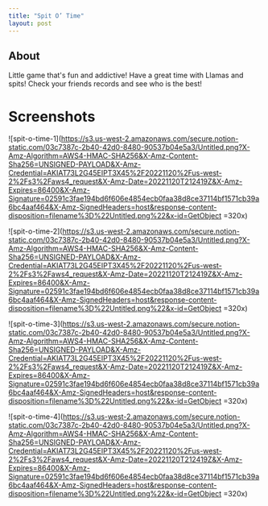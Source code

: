 ```yaml
---
title: "Spit O’ Time"
layout: post
---
```


## About
Little game that's fun and addictive! Have a great time with Llamas and spits! Check your friends records and see who is the best!


# Screenshots

![spit-o-time-1](https://s3.us-west-2.amazonaws.com/secure.notion-static.com/03c7387c-2b40-42d0-8480-90537b04e5a3/Untitled.png?X-Amz-Algorithm=AWS4-HMAC-SHA256&X-Amz-Content-Sha256=UNSIGNED-PAYLOAD&X-Amz-Credential=AKIAT73L2G45EIPT3X45%2F20221120%2Fus-west-2%2Fs3%2Faws4_request&X-Amz-Date=20221120T212419Z&X-Amz-Expires=86400&X-Amz-Signature=02591c3fae194bd6f606e4854ecb0faa38d8ce37114bf1571cb39a6bc4aaf464&X-Amz-SignedHeaders=host&response-content-disposition=filename%3D%22Untitled.png%22&x-id=GetObject =320x)

![spit-o-time-2](https://s3.us-west-2.amazonaws.com/secure.notion-static.com/03c7387c-2b40-42d0-8480-90537b04e5a3/Untitled.png?X-Amz-Algorithm=AWS4-HMAC-SHA256&X-Amz-Content-Sha256=UNSIGNED-PAYLOAD&X-Amz-Credential=AKIAT73L2G45EIPT3X45%2F20221120%2Fus-west-2%2Fs3%2Faws4_request&X-Amz-Date=20221120T212419Z&X-Amz-Expires=86400&X-Amz-Signature=02591c3fae194bd6f606e4854ecb0faa38d8ce37114bf1571cb39a6bc4aaf464&X-Amz-SignedHeaders=host&response-content-disposition=filename%3D%22Untitled.png%22&x-id=GetObject =320x)

![spit-o-time-3](https://s3.us-west-2.amazonaws.com/secure.notion-static.com/03c7387c-2b40-42d0-8480-90537b04e5a3/Untitled.png?X-Amz-Algorithm=AWS4-HMAC-SHA256&X-Amz-Content-Sha256=UNSIGNED-PAYLOAD&X-Amz-Credential=AKIAT73L2G45EIPT3X45%2F20221120%2Fus-west-2%2Fs3%2Faws4_request&X-Amz-Date=20221120T212419Z&X-Amz-Expires=86400&X-Amz-Signature=02591c3fae194bd6f606e4854ecb0faa38d8ce37114bf1571cb39a6bc4aaf464&X-Amz-SignedHeaders=host&response-content-disposition=filename%3D%22Untitled.png%22&x-id=GetObject =320x)

![spit-o-time-4](https://s3.us-west-2.amazonaws.com/secure.notion-static.com/03c7387c-2b40-42d0-8480-90537b04e5a3/Untitled.png?X-Amz-Algorithm=AWS4-HMAC-SHA256&X-Amz-Content-Sha256=UNSIGNED-PAYLOAD&X-Amz-Credential=AKIAT73L2G45EIPT3X45%2F20221120%2Fus-west-2%2Fs3%2Faws4_request&X-Amz-Date=20221120T212419Z&X-Amz-Expires=86400&X-Amz-Signature=02591c3fae194bd6f606e4854ecb0faa38d8ce37114bf1571cb39a6bc4aaf464&X-Amz-SignedHeaders=host&response-content-disposition=filename%3D%22Untitled.png%22&x-id=GetObject =320x)